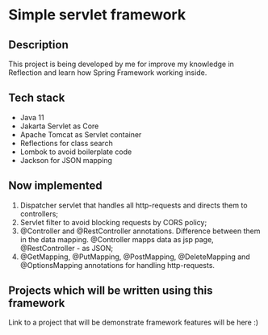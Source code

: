 # Simple servlet framework
## Description
This project is being developed by me for improve my knowledge in Reflection and learn how Spring Framework working inside.
## Tech stack
- Java 11
- Jakarta Servlet as Core
- Apache Tomcat as Servlet container
- Reflections for class search
- Lombok to avoid boilerplate code
- Jackson for JSON mapping
## Now implemented
1. Dispatcher servlet that handles all http-requests and directs them to controllers;
2. Servlet filter to avoid blocking requests by CORS policy;
3. @Controller and @RestController annotations. Difference between them in the data mapping. @Controller mapps data as jsp page, @RestController - as JSON;
4. @GetMapping, @PutMapping, @PostMapping, @DeleteMapping and @OptionsMapping annotations for handling http-requests.
## Projects which will be written using this framework
Link to a project that will be demonstrate framework features will be here :)
